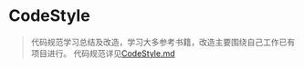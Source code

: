 # CodeStyle
>代码规范学习总结及改造，学习大多参考书籍，改造主要围绕自己工作已有项目进行。
代码规范详见[CodeStyle.md](https://github.com/dedu18/CodeStyle/blob/master/CodeStyle.md)
